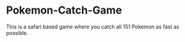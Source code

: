 # Pokemon-Catch-Game
This is a safari based game where you catch all 151 Pokemon as fast as possible.
